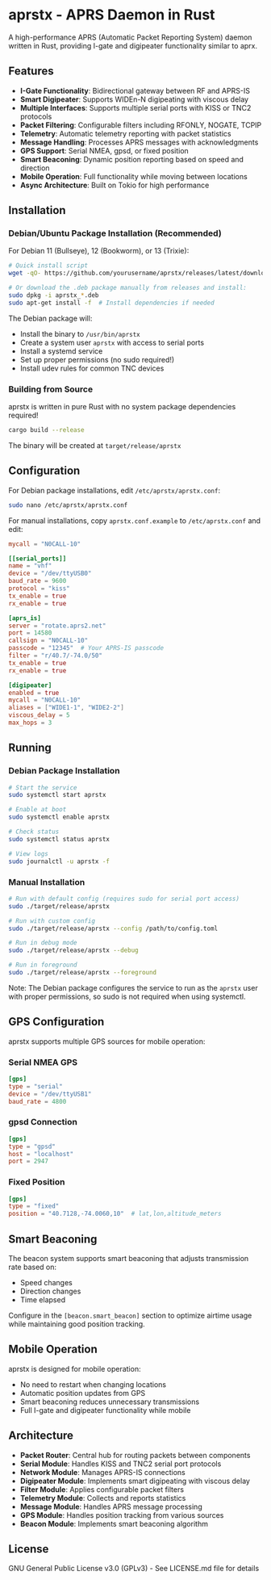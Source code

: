 # aprstx - APRS Daemon in Rust

A high-performance APRS (Automatic Packet Reporting System) daemon written in Rust, providing I-gate and digipeater functionality similar to aprx.

## Features

- **I-Gate Functionality**: Bidirectional gateway between RF and APRS-IS
- **Smart Digipeater**: Supports WIDEn-N digipeating with viscous delay
- **Multiple Interfaces**: Supports multiple serial ports with KISS or TNC2 protocols
- **Packet Filtering**: Configurable filters including RFONLY, NOGATE, TCPIP
- **Telemetry**: Automatic telemetry reporting with packet statistics
- **Message Handling**: Processes APRS messages with acknowledgments
- **GPS Support**: Serial NMEA, gpsd, or fixed position
- **Smart Beaconing**: Dynamic position reporting based on speed and direction
- **Mobile Operation**: Full functionality while moving between locations
- **Async Architecture**: Built on Tokio for high performance

## Installation

### Debian/Ubuntu Package Installation (Recommended)

For Debian 11 (Bullseye), 12 (Bookworm), or 13 (Trixie):

```bash
# Quick install script
wget -qO- https://github.com/yourusername/aprstx/releases/latest/download/install-aprstx.sh | bash

# Or download the .deb package manually from releases and install:
sudo dpkg -i aprstx_*.deb
sudo apt-get install -f  # Install dependencies if needed
```

The Debian package will:
- Install the binary to `/usr/bin/aprstx`
- Create a system user `aprstx` with access to serial ports
- Install a systemd service
- Set up proper permissions (no sudo required!)
- Install udev rules for common TNC devices

### Building from Source

aprstx is written in pure Rust with no system package dependencies required!

```bash
cargo build --release
```

The binary will be created at `target/release/aprstx`

## Configuration

For Debian package installations, edit `/etc/aprstx/aprstx.conf`:

```bash
sudo nano /etc/aprstx/aprstx.conf
```

For manual installations, copy `aprstx.conf.example` to `/etc/aprstx.conf` and edit:

```toml
mycall = "N0CALL-10"

[[serial_ports]]
name = "vhf"
device = "/dev/ttyUSB0"
baud_rate = 9600
protocol = "kiss"
tx_enable = true
rx_enable = true

[aprs_is]
server = "rotate.aprs2.net"
port = 14580
callsign = "N0CALL-10"
passcode = "12345"  # Your APRS-IS passcode
filter = "r/40.7/-74.0/50"
tx_enable = true
rx_enable = true

[digipeater]
enabled = true
mycall = "N0CALL-10"
aliases = ["WIDE1-1", "WIDE2-2"]
viscous_delay = 5
max_hops = 3
```

## Running

### Debian Package Installation

```bash
# Start the service
sudo systemctl start aprstx

# Enable at boot
sudo systemctl enable aprstx

# Check status
sudo systemctl status aprstx

# View logs
sudo journalctl -u aprstx -f
```

### Manual Installation

```bash
# Run with default config (requires sudo for serial port access)
sudo ./target/release/aprstx

# Run with custom config
sudo ./target/release/aprstx --config /path/to/config.toml

# Run in debug mode
sudo ./target/release/aprstx --debug

# Run in foreground
sudo ./target/release/aprstx --foreground
```

Note: The Debian package configures the service to run as the `aprstx` user with proper permissions, so sudo is not required when using systemctl.

## GPS Configuration

aprstx supports multiple GPS sources for mobile operation:

### Serial NMEA GPS
```toml
[gps]
type = "serial"
device = "/dev/ttyUSB1"
baud_rate = 4800
```

### gpsd Connection
```toml
[gps]
type = "gpsd"
host = "localhost"
port = 2947
```

### Fixed Position
```toml
[gps]
type = "fixed"
position = "40.7128,-74.0060,10"  # lat,lon,altitude_meters
```

## Smart Beaconing

The beacon system supports smart beaconing that adjusts transmission rate based on:
- Speed changes
- Direction changes
- Time elapsed

Configure in the `[beacon.smart_beacon]` section to optimize airtime usage while maintaining good position tracking.

## Mobile Operation

aprstx is designed for mobile operation:
- No need to restart when changing locations
- Automatic position updates from GPS
- Smart beaconing reduces unnecessary transmissions
- Full I-gate and digipeater functionality while mobile

## Architecture

- **Packet Router**: Central hub for routing packets between components
- **Serial Module**: Handles KISS and TNC2 serial port protocols
- **Network Module**: Manages APRS-IS connections
- **Digipeater Module**: Implements smart digipeating with viscous delay
- **Filter Module**: Applies configurable packet filters
- **Telemetry Module**: Collects and reports statistics
- **Message Module**: Handles APRS message processing
- **GPS Module**: Handles position tracking from various sources
- **Beacon Module**: Implements smart beaconing algorithm

## License

GNU General Public License v3.0 (GPLv3) - See LICENSE.md file for details